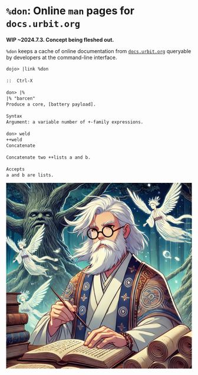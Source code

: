 #   `%don`: Online `man` pages for `docs.urbit.org`

**WIP ~2024.7.3. Concept being fleshed out.**

`%don` keeps a cache of online documentation from [`docs.urbit.org`](https://docs.urbit.org)
queryable by developers at the command-line interface.

```
dojo> |link %don

::  Ctrl-X

don> |%
|% "barcen"
Produce a core, [battery payload].

Syntax
Argument: a variable number of +-family expressions.

don> weld
++weld
Concatenate

Concatenate two ++lists a and b.

Accepts
a and b are lists.
```

![](logo.webp)
